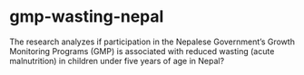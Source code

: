 # gmp-wasting-nepal
The research analyzes if participation in the Nepalese Government’s Growth Monitoring Programs (GMP) is associated with reduced wasting (acute malnutrition) in children under five years of age in Nepal?
